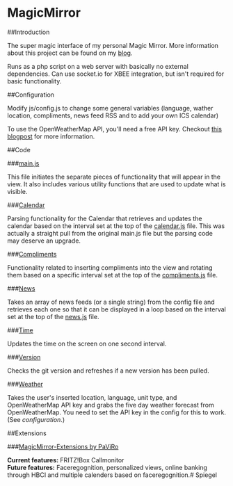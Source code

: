 MagicMirror
===========

##Introduction

The super magic interface of my personal Magic Mirror. More information about this project can be found on my [blog](http://michaelteeuw.nl/tagged/magicmirror).

Runs as a php script on a web server with basically no external dependencies. Can use socket.io for XBEE integration, but isn't required for basic functionality.


##Configuration

Modify js/config.js to change some general variables (language, wather location, compliments, news feed RSS and to add your own ICS calendar)

To use the OpenWeatherMap API, you'll need a free API key. Checkout [this blogpost](http://michaelteeuw.nl/post/131504229357/what-happened-to-the-weather) for more information.

##Code

###[main.js](js/main.js)

This file initiates the separate pieces of functionality that will appear in the view.  It also includes various utility functions that are used to update what is visible.

###[Calendar](js/calendar)

Parsing functionality for the Calendar that retrieves and updates the calendar based on the interval set at the top of the [calendar.js](js/calendar/calendar.js) file. This was actually a straight pull from the original main.js file but the parsing code may deserve an upgrade.

###[Compliments](js/compliments)

Functionality related to inserting compliments into the view and rotating them based on a specific interval set at the top of the [compliments.js](js/compliments/compliments.js) file.

###[News](js/news)

Takes an array of news feeds (or a single string) from the config file and retrieves each one so that it can be displayed in a loop based on the interval set at the top of the [news.js](js/news/news.js) file.

###[Time](js/time)

Updates the time on the screen on one second interval.

###[Version](js/version)

Checks the git version and refreshes if a new version has been pulled.

###[Weather](js/weather)

Takes the user's inserted location, language, unit type, and OpenWeatherMap API key and grabs the five day weather forecast from OpenWeatherMap. You need to set the API key in the config for this to work. (See *configuration*.)

##Extensions

###[MagicMirror-Extensions by PaViRo](https://github.com/paviro/MagicMirror-Extensions)

**Current features:** FRITZ!Box Callmonitor <br>
**Future features:** Faceregognition, personalized views, online banking through HBCI and multiple calenders based on faceregognition.# Spiegel
